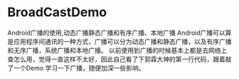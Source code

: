 # BroadCastDemo
Android广播的使用,动态广播静态广播和有序广播、本地广播
Android广播可以算是应用程序间通讯的一种方式，广播可以分为动态广播和静态广播，以及有序广播和无序广播，系统广播和本地广播。
以前使用到广播的时候基本上都是去网络上查怎么用，觉得一直这样不太好，因此自己看了下郭霖大神的第一行代码，跟着敲了一个Demo
学习一下广播，随便加深一些影响。
